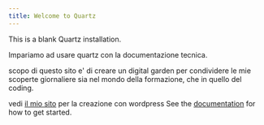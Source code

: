 ```yaml
---
title: Welcome to Quartz
---
```


This is a blank Quartz installation.

Impariamo ad usare quartz con la documentazione tecnica. 

scopo di questo sito e' di creare un digital garden per condividere le mie scoperte giornaliere sia nel mondo della formazione, che in quello del coding. 

vedi [il mio sito](genius.finance) per la creazione con wordpress
See the [documentation](https://quartz.jzhao.xyz) for how to get started.
